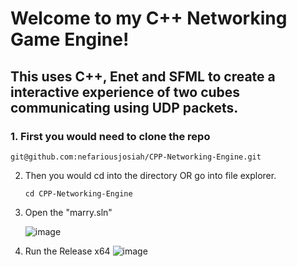 # Welcome to my C++ Networking Game Engine!

## This uses C++, Enet and SFML to create a interactive experience of two cubes communicating using UDP packets.

### 1. First you would need to clone the repo
```
git@github.com:nefariousjosiah/CPP-Networking-Engine.git
```
2. Then you would cd into the directory OR go into file explorer.
   ```
   cd CPP-Networking-Engine
   ```
3. Open the "marry.sln"

   ![image](https://github.com/user-attachments/assets/50564951-5f41-4df8-81ea-a056c9336239)


5. Run the Release x64
   ![image](https://github.com/user-attachments/assets/17dd27c3-604b-4084-95d7-0db70e2547ad)

